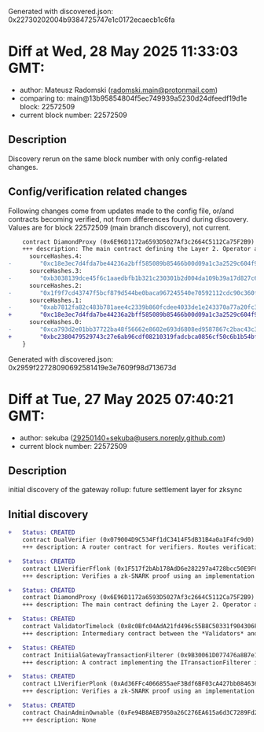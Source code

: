Generated with discovered.json: 0x22730202004b9384725747e1c0172ecaecb1c6fa

# Diff at Wed, 28 May 2025 11:33:03 GMT:

- author: Mateusz Radomski (<radomski.main@protonmail.com>)
- comparing to: main@13b95854804f5ec749939a5230d24dfeedf19d1e block: 22572509
- current block number: 22572509

## Description

Discovery rerun on the same block number with only config-related changes.

## Config/verification related changes

Following changes come from updates made to the config file,
or/and contracts becoming verified, not from differences found during
discovery. Values are for block 22572509 (main branch discovery), not current.

```diff
    contract DiamondProxy (0x6E96D1172a6593D5027Af3c2664C5112Ca75F2B9) {
    +++ description: The main contract defining the Layer 2. Operator actions like commiting blocks, providing ZK proofs and executing batches ultimately target this contract which then processes transactions. During batch execution it processes L1 --> L2 and L2 --> L1 transactions. isPermanentRollup was set to true in this contract which prevents changing the DA mode to Validium in the future.
      sourceHashes.4:
-        "0xc18e3ec7d4fda7be44236a2bff585089b85466b00d09a1c3a2529c604f99143b"
      sourceHashes.3:
-        "0xb3038139dce45f6c1aaedbfb1b321c230301b2d004da109b39a17d827c6b0e4f"
      sourceHashes.2:
-        "0x1f9f7cd43747f5bcf879d544be0baca967245540e70592112cdc90c360f30486"
      sourceHashes.1:
-        "0xab7812fa82c483b781aee4c2339b860fcdee4033de1e243370a77a20fc353ddc"
+        "0xc18e3ec7d4fda7be44236a2bff585089b85466b00d09a1c3a2529c604f99143b"
      sourceHashes.0:
-        "0xca793d2e01bb37722ba48f56662e8602e693d6808ed9587867c2bac43c3dec25"
+        "0xbc2380479529743c27e6ab96cdf08210319fadcbca0856cf50c6b1b54bf8437f"
    }
```

Generated with discovered.json: 0x2959f22728090692581419e3e7609f98d713673d

# Diff at Tue, 27 May 2025 07:40:21 GMT:

- author: sekuba (<29250140+sekuba@users.noreply.github.com>)
- current block number: 22572509

## Description

initial discovery of the gateway rollup: future settlement layer for zksync

## Initial discovery

```diff
+   Status: CREATED
    contract DualVerifier (0x079004D9C534Ff1dC3414F5dB31B4a0a1F4fc9d0)
    +++ description: A router contract for verifiers. Routes verification requests to 0x1F517f2bAb178AdD6e282297a4728bcc50E9F6CF or 0xAd36FFc4066855aeF3Bdf6BF03cA427bb084636e depending on the supplied proof type.
```

```diff
+   Status: CREATED
    contract L1VerifierFflonk (0x1F517f2bAb178AdD6e282297a4728bcc50E9F6CF)
    +++ description: Verifies a zk-SNARK proof using an implementation of the fflonk proof system.
```

```diff
+   Status: CREATED
    contract DiamondProxy (0x6E96D1172a6593D5027Af3c2664C5112Ca75F2B9)
    +++ description: The main contract defining the Layer 2. Operator actions like commiting blocks, providing ZK proofs and executing batches ultimately target this contract which then processes transactions. During batch execution it processes L1 --> L2 and L2 --> L1 transactions. isPermanentRollup was set to true in this contract which prevents changing the DA mode to Validium in the future.
```

```diff
+   Status: CREATED
    contract ValidatorTimelock (0x8c0Bfc04AdA21fd496c55B8C50331f904306F564)
    +++ description: Intermediary contract between the *Validators* and the central diamond contract that delays block execution (ie withdrawals and other L2 --> L1 messages) by 3h.
```

```diff
+   Status: CREATED
    contract InitiialGatewayTransactionFilterer (0x9B30061D077476a8B7e1b68c3da844Ed5FdE0432)
    +++ description: A contract implementing the ITransactionFilterer interface, able to whitelist transactions based on sender addresses only. The whitelist is managed by the owner (0x043DA37F21c4C83b97b546724c75600c2D0C9E16).
```

```diff
+   Status: CREATED
    contract L1VerifierPlonk (0xAd36FFc4066855aeF3Bdf6BF03cA427bb084636e)
    +++ description: Verifies a zk-SNARK proof using an implementation of the PlonK proof system.
```

```diff
+   Status: CREATED
    contract ChainAdminOwnable (0xFe94B8AEB7950a26C276EA615a6d3C7289Fd2ac3)
    +++ description: None
```
